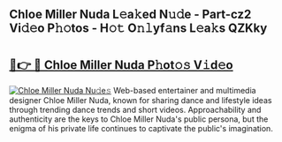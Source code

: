 ## Chloe Miller Nuda L𝚎a𝚔ed N𝚞𝚍e - Part-cz2 Vi𝚍𝚎o P𝚑𝚘tos - H𝚘𝚝 O𝚗𝚕yf𝚊ns L𝚎a𝚔s QZKky

# <h2><a href="http://kf8mvz.oniu.top/?m=Chloe+Miller+Nuda">🔗👉 🔴 Chloe Miller Nuda P𝚑ot𝚘𝚜 V𝚒d𝚎o</a></h2>

[![Chloe Miller Nuda Nu𝚍e𝚜](https://i.imgur.com/0qMVB7G.gif)](http://kf8mvz.oniu.top/?m=Chloe+Miller+Nuda)
Web-based entertainer and multimedia designer Chloe Miller Nuda, known for sharing dance and lifestyle ideas through trending dance trends and short videos. Approachability and authenticity are the keys to Chloe Miller Nuda's public persona, but the enigma of his private life continues to captivate the public's imagination.  
